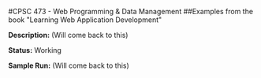 #CPSC 473 - Web Programming & Data Management
##Examples from the book "Learning Web Application Development"

__Description:__ (Will come back to this)

__Status:__ Working

__Sample Run:__ (Will come back to this)
